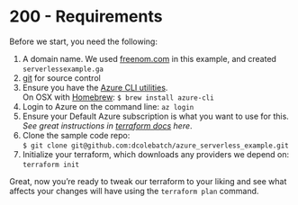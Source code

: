 # 200 - Requirements

Before we start, you need the following:

1. A domain name. We used [freenom.com](http://freenom.com/) in this example, and created ```serverlessexample.ga```
2. [git](https://git-scm.com/) for source control
3. Ensure you have the [Azure CLI utilities](https://github.com/Azure/azure-cli).<br/> 
On OSX with [Homebrew](https://brew.sh/): ```$ brew install azure-cli```
4. Login to Azure on the command line: ```az login```
5. Ensure your Default Azure subscription is what you want to use for this. *See great instructions in [terraform docs](https://www.terraform.io/docs/providers/azurerm/authenticating_via_azure_cli.html) here*.
6. Clone the sample code repo: <br/>
```$ git clone git@github.com:dcolebatch/azure_serverless_example.git```
7. Initialize your terraform, which downloads any providers we depend on: ```terraform init```

Great, now you’re ready to tweak our terraform to your liking and see what affects your changes will have using the ```terraform plan``` command.
